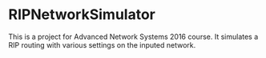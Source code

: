 # RIPNetworkSimulator

This is a project for Advanced Network Systems 2016 course. It simulates a RIP routing with various settings on the inputed network.
